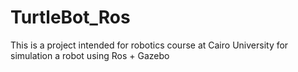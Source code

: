 # TurtleBot_Ros
This is a project intended for robotics course at Cairo University for simulation a robot using Ros + Gazebo
